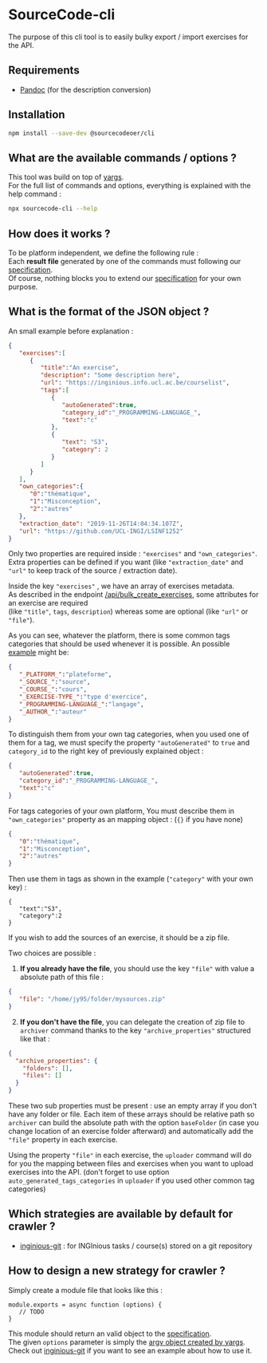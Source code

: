 # SourceCode-cli 

The purpose of this cli tool is to easily bulky export / import exercises for the API. 

## Requirements

- [Pandoc](https://pandoc.org/) (for the description conversion)

## Installation

```sh
npm install --save-dev @sourcecodeoer/cli
```

## What are the available commands / options ?

This tool was build on top of [yargs](http://yargs.js.org/).  
For the full list of commands and options, everything is explained with the help command :

```sh
npx sourcecode-cli --help
```

## How does it works ?

To be platform independent, we define the following rule :  
Each **result file** generated by one of the commands must following our [specification](#what-is-the-format-of-the-json-object-).  
Of course, nothing blocks you to extend our [specification](#what-is-the-format-of-the-json-object-) for your own purpose.

## What is the format of the JSON object ?

An small example before explanation :

```json
{
   "exercises":[
      {
         "title":"An exercise",
         "description": "Some description here",
         "url": "https://inginious.info.ucl.ac.be/courselist",
         "tags":[
            {
               "autoGenerated":true,
               "category_id":"_PROGRAMMING-LANGUAGE_",
               "text":"c"
            },
            {
               "text": "S3",
               "category": 2
            }
         ]
      }
   ],
   "own_categories":{
      "0":"thématique",
      "1":"Misconception",
      "2":"autres"
   },
   "extraction_date": "2019-11-26T14:04:34.107Z",
   "url": "https://github.com/UCL-INGI/LSINF1252"
}
```
Only two properties are required inside : `"exercises"` and `"own_categories"`.  
Extra properties can be defined if you want (like `"extraction_date"` and `"url"` to keep track of the source / extraction date).

Inside the key `"exercises"` , we have an array of exercises metadata.  
As described in the endpoint [/api/bulk_create_exercises](https://sourcecodeoer.github.io/sourcecode_api/#operation/createMultipleExercises),
some attributes for an exercise are required  
(like `"title"`, `tags`, `description`) whereas some are optional (like `"url"` or `"file"`).

As you can see, whatever the platform, there is some common tags categories that should be used whenever it is possible.
An possible [example](default_auto_generated_tags.json) might be: 

```json
{
   "_PLATFORM_":"plateforme",
   "_SOURCE_":"source",
   "_COURSE_":"cours",
   "_EXERCISE-TYPE_":"type d'exercice",
   "_PROGRAMMING-LANGUAGE_":"langage",
   "_AUTHOR_":"auteur"
}
```

To distinguish them from your own tag categories, when you used one of them for a tag, we must specify the property 
`"autoGenerated"` to `true` and `category_id` to the right key of previously explained object :

```json
{
   "autoGenerated":true,
   "category_id":"_PROGRAMMING-LANGUAGE_",
   "text":"c"
}
```

For tags categories of your own platform, You must describe them in `"own_categories"` property as an mapping object :
(`{}` if you have none)

```json
{
   "0":"thématique",
   "1":"Misconception",
   "2":"autres"
}
```

Then use them in tags as shown in the example (`"category"` with your own key) :
```
{
   "text":"S3",
   "category":2
}
```

If you wish to add the sources of an exercise, it should be a zip file. 

Two choices are possible :

1. **If you already have the file**, you should use the key `"file"` with value a absolute path of this file :

```json
{
   "file": "/home/jy95/folder/mysources.zip"
}
```

2. **If you don't have the file**, you can delegate the creation of zip file to `archiver` command thanks to the key `"archive_properties"` structured like that :

```json
{
  "archive_properties": {
    "folders": [],
    "files": []
  }
}
```
These two sub properties must be present : use an empty array if you don't have any folder or file.
Each item of these arrays should be relative path so `archiver` can build the absolute path with the option `baseFolder` (in case you change location of an exercise folder afterward)
and automatically add the `"file"` property in each exercise.

Using the property `"file"` in each exercise, the `uploader` command will do for you the mapping between files and exercises when you want to upload exercises into the API. 
(don't forget to use option `auto_generated_tags_categories` in `uploader` if you used other common tag categories)

## Which strategies are available by default for crawler ?

- [inginious-git](strategies/inginious-git.js) : for INGInious tasks / course(s) stored on a git repository

## How to design a new strategy for crawler ?

Simply create a module file that looks like this :

```node
module.exports = async function (options) {
   // TODO
}
```

This module should return an valid object to the [specification](#what-is-the-format-of-the-json-object-).  
The given `options` parameter is simply the [argv object created by yargs](http://yargs.js.org/docs/#api-argv).  
Check out [inginious-git](strategies/inginious-git.js) if you want to see an example about how to use it.